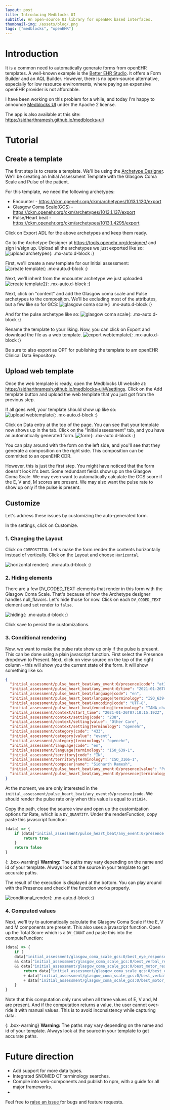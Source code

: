 ```yaml
---
layout: post
title: Introducing Medblocks UI
subtitle: An open-source UI library for openEHR based interfaces.
thumbnail-img: /assets/blog/.png
tags: ["medblocks", "openEHR"]
---
```

# Introduction
It is a common need to automatically generate forms from openEHR templates. A well-known example is the [Better EHR Studio](https://platform.better.care/forms/). It offers a Form Builder and an AQL Builder. However, there is no open-source alternative, especially for low resource environments, where paying an expensive openEHR provider is not affordable.

I have been working on this problem for a while, and today I'm happy to announce [Medblocks UI]() under the Apache 2 license.

The app is also available at this site: https://sidharthramesh.github.io/medblocks-ui/

# Tutorial
## Create a template
The first step is to create a template. We'll be using the [Archetype Designer](https://tools.openehr.org/designer/). We'll be creating an Initial Assessment Template with the Glasgow Coma Scale and Pulse of the patient.

For this template, we need the following archetypes:
- Encounter - https://ckm.openehr.org/ckm/archetypes/1013.1.120/export
- Glasgow Coma Scale(GCS) - https://ckm.openehr.org/ckm/archetypes/1013.1.137/export
- Pulse/Heart beat - https://ckm.openehr.org/ckm/archetypes/1013.1.4295/export

Click on Export ADL for the above archetypes and keep them ready. 

Go to the Archetype Designer at https://tools.openehr.org/designer/ and sign in/sign up. Upload all the archetypes we just exported like so:
![upload archetypes](/assets/blog/medblocks-ui/import.png){: .mx-auto.d-block :}

First, we'll create a new template for our Initial assessment:
![create template](/assets/blog/medblocks-ui/create_template.png){: .mx-auto.d-block :}

Next, we'll inherit from the encounter archetype we just uploaded:
![create template2](/assets/blog/medblocks-ui/create_template_2.png){: .mx-auto.d-block :}

Next, click on "content" and add the Glasgow coma scale and Pulse archetypes to the composition. We'll be excluding most of the attributes, but a few like so for GCS:
![glasgow coma scale](/assets/blog/medblocks-ui/gcs_template.png){: .mx-auto.d-block :}

And for the pulse archetype like so:
![glasgow coma scale](/assets/blog/medblocks-ui/pulse.png){: .mx-auto.d-block :}

Rename the template to your liking. Now, you can click on Export and download the file as a web template. 
![export webtemplate](/assets/blog/medblocks-ui/export_webtemplate.png){: .mx-auto.d-block :}

Be sure to also export as OPT for publishing the template to am openEHR Clinical Data Repository.


## Upload web template
Once the web template is ready, open the Medblocks UI website at: https://sidharthramesh.github.io/medblocks-ui/#/settings. Click on the Add template button and upload the web template that you just got from the previous step.

If all goes well, your template should show up like so:
![upload webtemplate](/assets/blog/medblocks-ui/upload_webtemplate.png){: .mx-auto.d-block :}


Click on Data entry at the top of the page. You can see that your template now shows up in the tab. Click on the "Initial assessment" tab, and you have an automatically generated form.
![form](/assets/blog/medblocks-ui/autogenerated_form.png){: .mx-auto.d-block :}

You can play around with the form on the left side, and you'll see that they generate a composition on the right side. This composition can be committed to an openEHR CDR.

However, this is just the first step. You might have noticed that the form doesn't look it's best. Some redundant fields show up on the Glasgow Coma Scale. We may even want to automatically calculate the GCS score if the E, V and, M scores are present. We may also want the pulse rate to show up only if the pulse is present. 

## Customize
Let's address these issues by customizing the auto-generated form.

In the settings, click on Customize.

### 1. Changing the Layout
Click on `COMPOSITION`. Let's make the form render the contents horizontally instead of vertically. Click on the Layout and choose `Horizontal`.

![horizontal render](/assets/blog/medblocks-ui/horizontal_render.png){: .mx-auto.d-block :}


### 2. Hiding elements
There are a few DV_CODED_TEXT elements that render in this form with the Glasgow Coma Scale. That's because of how the Archetype designer handles null_flavors. Let's hide those for now. Click on each `DV_CODED_TEXT` element and set render to `false`.

![hiding](/assets/blog/medblocks-ui/hide_null.png){: .mx-auto.d-block :}

Click save to persist the customizations.

### 3. Conditional rendering
Now, we want to make the pulse rate show up only if the pulse is present. This can be done using a plain javascript function. First select the Presence dropdown to Present. Next, click on view source on the top of the right column - this will show you the current state of the form. It will show something like so:

```json
{
  "initial_assessment/pulse_heart_beat/any_event:0/presence|code": "at1024",
  "initial_assessment/pulse_heart_beat/any_event:0/time": "2021-01-26T07:10:15.191Z",
  "initial_assessment/pulse_heart_beat/language|code": "en",
  "initial_assessment/pulse_heart_beat/language|terminology": "ISO_639-1",
  "initial_assessment/pulse_heart_beat/encoding|code": "UTF-8",
  "initial_assessment/pulse_heart_beat/encoding|terminology": "IANA_character-sets",
  "initial_assessment/context/start_time": "2021-01-26T07:10:15.192Z",
  "initial_assessment/context/setting|code": "238",
  "initial_assessment/context/setting|value": "Other Care",
  "initial_assessment/context/setting|terminology": "openehr",
  "initial_assessment/category|code": "433",
  "initial_assessment/category|value": "event",
  "initial_assessment/category|terminology": "openehr",
  "initial_assessment/language|code": "en",
  "initial_assessment/language|terminology": "ISO_639-1",
  "initial_assessment/territory|code": "IN",
  "initial_assessment/territory|terminology": "ISO_3166-1",
  "initial_assessment/composer|name": "Sidharth Ramesh",
  "initial_assessment/pulse_heart_beat/any_event:0/presence|value": "Present",
  "initial_assessment/pulse_heart_beat/any_event:0/presence|terminology": "local"
}
```
At the moment, we are only interested in the `initial_assessment/pulse_heart_beat/any_event:0/presence|code`. We should render the pulse rate only when this value is equal to `at1024`.

Copy the path, close the source view and open up the customization options for Rate, which is a `DV_QUANTITY`. Under the renderFunction, copy paste this javascript function:
```js
(data) => {
    if (data["initial_assessment/pulse_heart_beat/any_event:0/presence|code"] === "at1024") {
        return true
    }
    return false
}

```

{: .box-warning}
**Warning:** The paths may vary depending on the name and id of your template. Always look at the source in your template to get accurate paths.

The result of the execution is displayed at the bottom. You can play around with the Presence and check if the function works properly.

![conditional_render](/assets/blog/medblocks-ui/conditional_render.png){: .mx-auto.d-block :}

### 4. Computed values
Next, we'll try to automatically calculate the Glasgow Coma Scale if the E, V and M components are present. This also uses a javascript function. Open up the Total Score which is a `DV_COUNT` and paste this into the computeFunction: 
```js
(data) => {
    if (
    data["initial_assessment/glasgow_coma_scale_gcs:0/best_eye_response_e/value|ordinal"] 
    && data["initial_assessment/glasgow_coma_scale_gcs:0/best_verbal_response_v/value|ordinal"] 
    && data["initial_assessment/glasgow_coma_scale_gcs:0/best_motor_response_m/value|ordinal"]) {
        return data["initial_assessment/glasgow_coma_scale_gcs:0/best_eye_response_e/value|ordinal"] 
        + data["initial_assessment/glasgow_coma_scale_gcs:0/best_verbal_response_v/value|ordinal"] 
        + data["initial_assessment/glasgow_coma_scale_gcs:0/best_motor_response_m/value|ordinal"]
    }
}
```


Note that this computation only runs when all three values of E, V and, M are present. And if the computation returns a value, the user cannot over-ride it with manual values. This is to avoid inconsistency while capturing data. 

{: .box-warning}
**Warning:** The paths may vary depending on the name and id of your template. Always look at the source in your template to get accurate paths.

# Future direction
- Add support for more data types.
- Integrated SNOMED CT terminology searches.
- Compile into web-components and publish to npm, with a guide for all major frameworks.
- 

Feel free to [raise an issue ](https://github.com/sidharthramesh/medblocks-ui/issues) for bugs and feature requests.